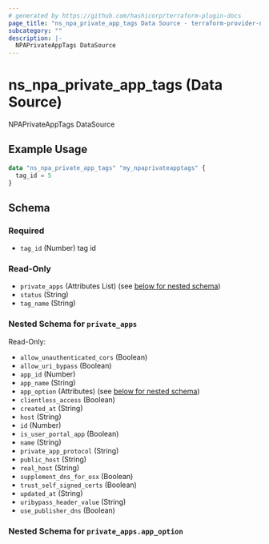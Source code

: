 ```yaml
---
# generated by https://github.com/hashicorp/terraform-plugin-docs
page_title: "ns_npa_private_app_tags Data Source - terraform-provider-ns"
subcategory: ""
description: |-
  NPAPrivateAppTags DataSource
---
```


# ns_npa_private_app_tags (Data Source)

NPAPrivateAppTags DataSource

## Example Usage

```terraform
data "ns_npa_private_app_tags" "my_npaprivateapptags" {
  tag_id = 5
}
```

<!-- schema generated by tfplugindocs -->
## Schema

### Required

- `tag_id` (Number) tag id

### Read-Only

- `private_apps` (Attributes List) (see [below for nested schema](#nestedatt--private_apps))
- `status` (String)
- `tag_name` (String)

<a id="nestedatt--private_apps"></a>
### Nested Schema for `private_apps`

Read-Only:

- `allow_unauthenticated_cors` (Boolean)
- `allow_uri_bypass` (Boolean)
- `app_id` (Number)
- `app_name` (String)
- `app_option` (Attributes) (see [below for nested schema](#nestedatt--private_apps--app_option))
- `clientless_access` (Boolean)
- `created_at` (String)
- `host` (String)
- `id` (Number)
- `is_user_portal_app` (Boolean)
- `name` (String)
- `private_app_protocol` (String)
- `public_host` (String)
- `real_host` (String)
- `supplement_dns_for_osx` (Boolean)
- `trust_self_signed_certs` (Boolean)
- `updated_at` (String)
- `uribypass_header_value` (String)
- `use_publisher_dns` (Boolean)

<a id="nestedatt--private_apps--app_option"></a>
### Nested Schema for `private_apps.app_option`
